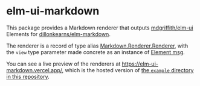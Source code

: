 # elm-ui-markdown

This package provides a Markdown renderer that outputs [mdgriffith/elm-ui](https://package.elm-lang.org/packages/mdgriffith/elm-ui/latest/) Elements for [dillonkearns/elm-markdown](https://package.elm-lang.org/packages/dillonkearns/elm-markdown/latest/).

The renderer is a record of type alias [Markdown.Renderer.Renderer](https://package.elm-lang.org/packages/dillonkearns/elm-markdown/latest/Markdown-Renderer#Renderer), with the `view` type parameter made concrete as an instance of [Element msg](https://package.elm-lang.org/packages/mdgriffith/elm-ui/latest/Element#Element).

You can see a live preview of the renderers at https://elm-ui-markdown.vercel.app/, which is the hosted version of [the `example` directory in this repository](https://github.com/jmpavlick/elm-ui-markdown/tree/master/example).